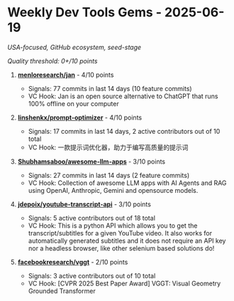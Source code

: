 # Weekly Dev Tools Gems - 2025-06-19
*USA-focused, GitHub ecosystem, seed-stage*

*Quality threshold: 0+/10 points*

1. **[menloresearch/jan](https://github.com/menloresearch/jan)** - 4/10 points
   - Signals: 77 commits in last 14 days (10 feature commits)
   - VC Hook: Jan is an open source alternative to ChatGPT that runs 100% offline on your computer

2. **[linshenkx/prompt-optimizer](https://github.com/linshenkx/prompt-optimizer)** - 4/10 points
   - Signals: 17 commits in last 14 days, 2 active contributors out of 10 total
   - VC Hook: 一款提示词优化器，助力于编写高质量的提示词

3. **[Shubhamsaboo/awesome-llm-apps](https://github.com/Shubhamsaboo/awesome-llm-apps)** - 3/10 points
   - Signals: 27 commits in last 14 days (2 feature commits)
   - VC Hook: Collection of awesome LLM apps with AI Agents and RAG using OpenAI, Anthropic, Gemini and opensource models.

4. **[jdepoix/youtube-transcript-api](https://github.com/jdepoix/youtube-transcript-api)** - 3/10 points
   - Signals: 5 active contributors out of 18 total
   - VC Hook: This is a python API which allows you to get the transcript/subtitles for a given YouTube video. It also works for automatically generated subtitles and it does not require an API key nor a headless browser, like other selenium based solutions do!

5. **[facebookresearch/vggt](https://github.com/facebookresearch/vggt)** - 2/10 points
   - Signals: 3 active contributors out of 10 total
   - VC Hook: [CVPR 2025 Best Paper Award] VGGT: Visual Geometry Grounded Transformer
